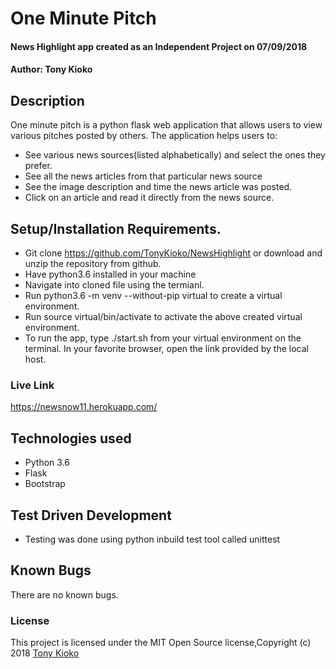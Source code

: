 # One Minute Pitch
#### News Highlight app created as an Independent Project on 07/09/2018
#### Author: **Tony Kioko**
## Description
One minute pitch is a python flask web application that allows users to view various pitches posted by others.
The application helps users to:
* See various news sources(listed alphabetically) and select the ones they prefer.
* See all the news articles from that particular news source
* See the image description and time the news article was posted.
* Click on an article and read it directly from the news source.


## Setup/Installation Requirements.
* Git clone https://github.com/TonyKioko/NewsHighlight or download and unzip the repository from github.
* Have python3.6 installed in your machine
* Navigate into cloned file using the termianl.
* Run python3.6 -m venv --without-pip virtual to create a virtual environment.
* Run source virtual/bin/activate to activate the above created virtual environment.
* To run the app, type ./start.sh from your virtual environment on the terminal. In your favorite browser, open the link provided by the local host.

### Live Link ###
 https://newsnow11.herokuapp.com/

## Technologies used ##

* Python 3.6
* Flask
* Bootstrap

## Test Driven Development
* Testing was done using python inbuild test tool called unittest


## Known Bugs 
There are no known bugs.

<!-- ## Future additional features to be considered

* Store user credentials in a database.
* Use encryption algorithims to hash saved passwords. -->
 
### License
This project is licensed under the MIT Open Source license,Copyright (c) 2018 [Tony Kioko](https://github.com/tonykioko/)